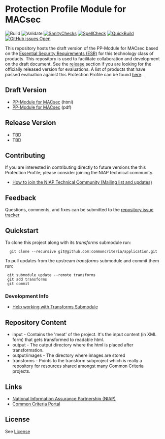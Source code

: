 Protection Profile Module for MACsec
===========
![Build](https://github.com/commoncriteria/MACsec/workflows/Build/badge.svg)
![Validate](https://github.com/commoncriteria/MACsec/workflows/Validate/badge.svg)
[![SanityChecks](https://raw.githubusercontent.com/commoncriteria/MACsec/gh-pages/warnings.svg)](https://github.com/commoncriteria/MACsec/blob/gh-pages/SanityChecksOutput.md)
[![SpellCheck](https://raw.githubusercontent.com/commoncriteria/MACsec/gh-pages/spell-badge.svg)](https://github.com/commoncriteria/MACsec/blob/gh-pages/SpellCheckReport.txt)
[![QuickBuild](https://github.com/commoncriteria/MACsec/actions/workflows/quick_build.yml/badge.svg)](https://commoncriteria.github.io/MACsec)
[![GitHub issues Open](https://img.shields.io/github/issues/commoncriteria/MACsec.svg?maxAge=2592000)](https://github.com/commoncriteria/MACsec/issues) 

This repository hosts the draft version of the PP-Module for MACsec based on the 
[Essential Security Requirements (ESR)](https://commoncriteria.github.io/pp/MACsec/esr.html) for this technology class of 
products. This repository is used to facilitate collaboration and development on the draft document. 
See the [release](#Release-Version) section if you are looking for the officially released version for evaluations. A list of products that have passed evaluation against this Protection Profile can be found [here](https://www.niap-ccevs.org/Product/PCL.cfm?ID624=74).

## Draft Version

* [PP-Module for MACsec](https://commoncriteria.github.io/pp/application/application-release.html) (html)
* [PP-Module for MACsec](https://commoncriteria.github.io/pp/application/application-release.pdf) (pdf)

## Release Version
* TBD
* TBD

## Contributing

If you are interested in contributing directly to future versions the this Protection Profile, please consider joining the NIAP technical community.
* [How to join the NIAP Technical Community (Mailing list and updates)](https://www.niap-ccevs.org/NIAP_Evolution/tech_communities.cfm)

## Feedback

Questions, comments, and fixes can be submitted to the [repository issue tracker](https://github.com/commoncriteria/application/issues)

## Quickstart
To clone this project along with its _transforms_ submodule run:

````
  git clone --recursive git@github.com:commoncriteria/application.git
````
To pull updates from the upstream _transforms_ submodule and commit them run:
````
 git submodule update --remote transforms
 git add transforms
 git commit
````

### Development Info
* [Help working with Transforms Submodule](https://github.com/commoncriteria/transforms/wiki/Working-with-Transforms-as-a-Submodule)

## Repository Content
* input - Contains the 'meat' of the project. It's the input content (in XML form) that gets transformed to readable html.
* output - The output directory where the html is placed after transformation.
* output/images - The directory where images are stored
* transforms - Points to the transform subproject which is really a repository for resources shared amongst many Common Criteria projects.

## Links 
* [National Information Assurance Partnership (NIAP)](https://www.niap-ccevs.org/)
* [Common Criteria Portal](https://www.commoncriteriaportal.org/)

## License

See [License](./LICENSE)
